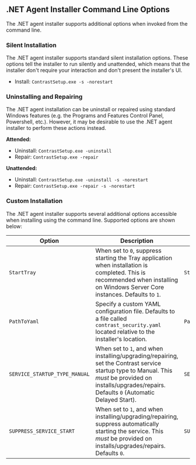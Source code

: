 <!--
title: "Contrast .NET Agent Installer Command Line Options"
description: "Contrast .NET agent installer command line options"
tags: "installation agent .NET windows silent unattended installer setup"
-->

## .NET Agent Installer Command Line Options

The .NET agent installer supports additional options when invoked from the command line.

### Silent Installation

The .NET agent installer supports standard silent installation options. These options tell the installer to run silently and unattended, which means that the installer don't require your interaction and don't present the installer's UI.

- Install: `ContrastSetup.exe -s -norestart`

### Uninstalling and Repairing

The .NET agent installation can be uninstall or repaired using standard Windows features (e.g. the Programs and Features Control Panel, Powershell, etc.). However, it may be desirable to use the .NET agent installer to perform these actions instead.

**Attended:**
- Uninstall: `ContrastSetup.exe -uninstall`
- Repair: `ContrastSetup.exe -repair`

**Unattended:**
- Uninstall: `ContrastSetup.exe -uninstall -s -norestart`
- Repair: `ContrastSetup.exe -repair -s -norestart`

### Custom Installation

The .NET agent installer supports several additional options accessible when installing using the command line. Supported options are shown below:

| Option | Description | Example |
|--|--|--|
| `StartTray` | When set to `0`, suppress starting the Tray application when installation is completed. This is recommended when installing on Windows Server Core instances. Defaults to `1`. | `StartTray=0` |
| `PathToYaml` | Specify a custom YAML configuration file. Defaults to a file called `contrast_security.yaml` located relative to the installer's location. | `PathToYaml=c:\contrast_security.yaml` |
| `SERVICE_STARTUP_TYPE_MANUAL` | When set to `1`, and when installing/upgrading/repairing, set the Contrast service startup type to Manual. This _must_ be provided on installs/upgrades/repairs. Defaults `0` (Automatic Delayed Start). | `SERVICE_STARTUP_TYPE_MANUAL=1` |
| `SUPPRESS_SERVICE_START` | When set to `1`, and when installing/upgrading/repairing, suppress automatically starting the service. This _must_ be provided on installs/upgrades/repairs. Defaults `0`. | `SUPPRESS_SERVICE_START=1` |
